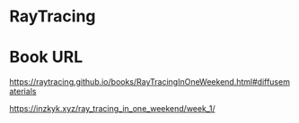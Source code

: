 # RayTracing

# Book URL
https://raytracing.github.io/books/RayTracingInOneWeekend.html#diffusematerials

https://inzkyk.xyz/ray_tracing_in_one_weekend/week_1/
